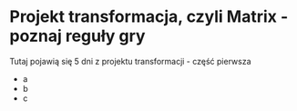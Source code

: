 # Projekt transformacja, czyli Matrix - poznaj reguły gry 

Tutaj pojawią się 5 dni z projektu transformacji - część pierwsza 
- a
- b
- c
